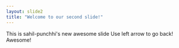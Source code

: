 ```yaml
---
layout: slide2
title: "Welcome to our second slide!"
---
```

This is sahil-punchhi's new awesome slide
Use left arrow to go back!
Awesome!
